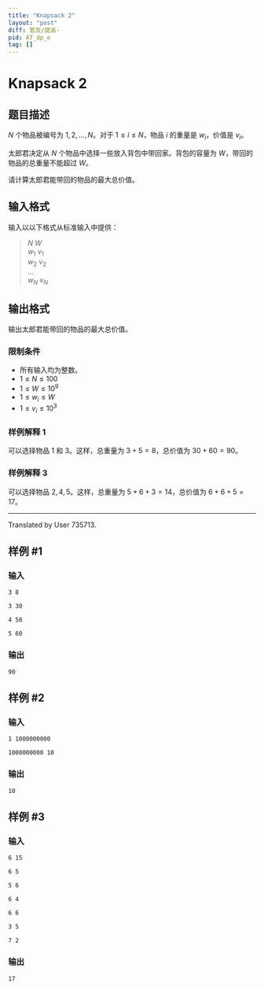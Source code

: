 ```yaml
---
title: "Knapsack 2"
layout: "post"
diff: 普及/提高-
pid: AT_dp_e
tag: []
---
```


# Knapsack 2

## 题目描述

$N$ 个物品被编号为 $1, 2, \ldots, N$。对于 $1 \leq i \leq N$，物品 $i$ 的重量是 $w _ i$，价值是 $v _ i$。

太郎君决定从 $N$ 个物品中选择一些放入背包中带回家。背包的容量为 $W$，带回的物品的总重量不能超过 $W$。

请计算太郎君能带回的物品的最大总价值。

## 输入格式

输入以以下格式从标准输入中提供：

> $N$ $W$  
> $w _ 1$ $v _ 1$  
> $w _ 2$ $v _ 2$  
> $\ldots$  
> $w _ N$ $v _ N$

## 输出格式

输出太郎君能带回的物品的最大总价值。

### 限制条件

- 所有输入均为整数。
- $1 \leq N \leq 100$
- $1 \leq W \leq 10 ^ 9$
- $1 \leq w _ i \leq W$
- $1 \leq v _ i \leq 10 ^ 3$

### 样例解释 1

可以选择物品 $1$ 和 $3$。这样，总重量为 $3 + 5 = 8$，总价值为 $30 + 60 = 90$。

### 样例解释 3

可以选择物品 $2, 4, 5$。这样，总重量为 $5 + 6 + 3 = 14$，总价值为 $6 + 6 + 5 = 17$。

---

Translated by User 735713.

## 样例 #1

### 输入

```
3 8
3 30
4 50
5 60
```

### 输出

```
90
```

## 样例 #2

### 输入

```
1 1000000000
1000000000 10
```

### 输出

```
10
```

## 样例 #3

### 输入

```
6 15
6 5
5 6
6 4
6 6
3 5
7 2
```

### 输出

```
17
```

